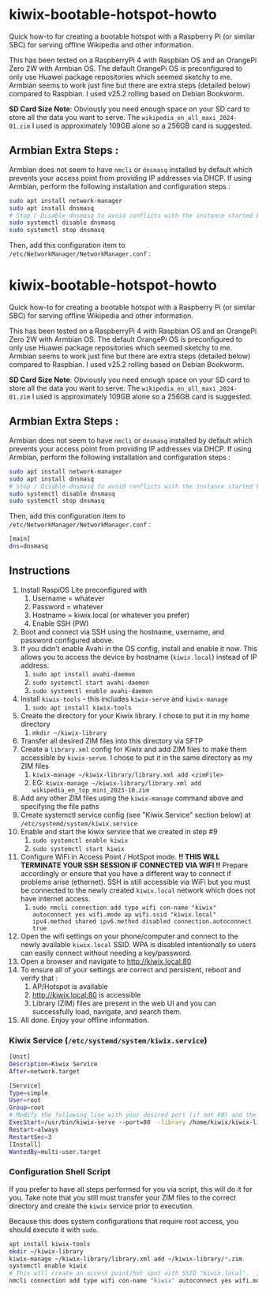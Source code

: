 # kiwix-bootable-hotspot-howto

Quick how-to for creating a bootable hotspot with a Raspberry Pi (or similar SBC) for serving offline Wikipedia and other information.

This has been tested on a RaspberryPi 4 with Raspbian OS and an OrangePi Zero 2W with Armbian OS.  The default OrangePi OS is preconfigured to only use Huawei package repositories which seemed sketchy to me.  Armbian seems to work just fine but there are extra steps (detailed below) compared to Raspbian.  I used v25.2 rolling based on Debian Bookworm.

**SD Card Size Note**:  Obviously you need enough space on your SD card to store all the data you want to serve.  The `wikipedia_en_all_maxi_2024-01.zim` I used is approximately 109GB alone so a 256GB card is suggested.

## Armbian Extra Steps : 

Armbian does not seem to have `nmcli` or `dnsmasq` installed by default which prevents your access point from providing IP addresses via DHCP.  If using Armbian, perform the following installation and configuration steps : 
```bash
sudo apt install network-manager
sudo apt install dnsmasq
# Stop / Disable dnsmasq to avoid conflicts with the instance started by Network Manager
sudo systemctl disable dnsmasq
sudo systemctl stop dnsmasq
```

Then, add this configuration item to `/etc/NetworkManager/NetworkManager.conf` :
# kiwix-bootable-hotspot-howto

Quick how-to for creating a bootable hotspot with a Raspberry Pi (or similar SBC) for serving offline Wikipedia and other information.

This has been tested on a RaspberryPi 4 with Raspbian OS and an OrangePi Zero 2W with Armbian OS.  The default OrangePi OS is preconfigured to only use Huawei package repositories which seemed sketchy to me.  Armbian seems to work just fine but there are extra steps (detailed below) compared to Raspbian.  I used v25.2 rolling based on Debian Bookworm.

**SD Card Size Note**:  Obviously you need enough space on your SD card to store all the data you want to serve.  The `wikipedia_en_all_maxi_2024-01.zim` I used is approximately 109GB alone so a 256GB card is suggested.

## Armbian Extra Steps : 

Armbian does not seem to have `nmcli` or `dnsmasq` installed by default which prevents your access point from providing IP addresses via DHCP.  If using Armbian, perform the following installation and configuration steps : 
```bash
sudo apt install network-manager
sudo apt install dnsmasq
# Stop / Disable dnsmasq to avoid conflicts with the instance started by Network Manager
sudo systemctl disable dnsmasq
sudo systemctl stop dnsmasq
```

Then, add this configuration item to `/etc/NetworkManager/NetworkManager.conf` :

```bash
[main]
dns=dnsmasq
```


## Instructions
1. Install RaspiOS Lite preconfigured with
   1. Username = whatever
   2. Password = whatever
   3. Hostname = kiwix.local (or whatever you prefer)
   4. Enable SSH (PW)
2. Boot and connect via SSH using the hostname, username, and password configured above.
3. If you didn't enable Avahi in the OS config, install and enable it now.  This allows you to access the device by hostname (`kiwix.local`) instead of IP address.
   1. `sudo apt install avahi-daemon`
   2. `sudo systemctl start avahi-daemon`
   3. `sudo systemctl enable avahi-daemon`
4. Install `kiwix-tools` - this includes `kiwix-serve` and `kiwix-manage`
   1. `sudo apt install kiwix-tools`
5. Create the directory for your Kiwix library.  I chose to put it in my home directory
   1. `mkdir ~/kiwix-library`
6. Transfer all desired ZIM files into this directory via SFTP
7. Create a `library.xml` config for Kiwix and add ZIM files to make them accessible by `kiwix-serve`.  I chose to put it in the same directory as my ZIM files
   1. `kiwix-manage ~/kiwix-library/library.xml add <zimFile>`
   2. EG: `kiwix-manage ~/kiwix-library/library.xml add wikipedia_en_top_mini_2023-10.zim`
8.   Add any other ZIM files using the `kiwix-manage` command above and specifying the file paths
9.   Create systemctl service config (see "Kiwix Service" section below) at `/etc/systemd/system/kiwix.service`
10.  Enable and start the kiwix service that we created in step #9
     1. `sudo systemctl enable kiwix`
     2. `sudo systemctl start kiwix`
11.  Configure WiFi in Access Point / HotSpot mode.  **!! THIS WILL TERMINATE YOUR SSH SESSION IF CONNECTED VIA WIFI !!**  Prepare accordingly or ensure that you have a different way to connect if problems arise (ethernet).  SSH is still accessible via WiFi but you must be connected to the newly created `kiwix.local` network which does not have internet access.
     1. `sudo nmcli connection add type wifi con-name "kiwix" autoconnect yes wifi.mode ap wifi.ssid "kiwix.local" ipv4.method shared ipv6.method disabled connection.autoconnect true`
12. Open the wifi settings on your phone/computer and connect to the newly available `kiwix.local` SSID.  WPA is disabled intentionally so users can easily connect without needing a key/password.
13. Open a browser and navigate to http://kiwix.local:80
14. To ensure all of your settings are correct and persistent, reboot and verify that :
    1.  AP/Hotspot is available
    2.  http://kiwix.local:80 is accessible
    3.  Library (ZIM) files are present in the web UI and you can successfully load, navigate, and search them.
15. All done.  Enjoy your offline information.



### Kiwix Service (`/etc/systemd/system/kiwix.service`)
```bash
[Unit]
Description=Kiwix Service
After=network.target

[Service]
Type=simple
User=root
Group=root
# Modify the following line with your desired port (if not 80) and the correct path to your library.xml.  The default will work if you used the same configurations/paths specified above.
ExecStart=/usr/bin/kiwix-serve --port=80 --library /home/kiwix/kiwix-library/library.xml
Restart=always
RestartSec=3
[Install]
WantedBy=multi-user.target
```

### Configuration Shell Script
If you prefer to have all steps performed for you via script, this will do it for you.  Take note that you still must transfer your ZIM files to the correct directory and create the `kiwix` service prior to execution.

Because this does system configurations that require root access, you should execute it with `sudo`.
```bash
apt install kiwix-tools
mkdir ~/kiwix-library
kiwix-manage ~/kiwix-library/library.xml add ~/kiwix-library/*.zim
systemctl enable kiwix
# This will create an access point/hot spot with SSID "kiwix.local".  I chose this so that the SSID is the same as the hostname so it's easier to understand and find the service on the network for users.
nmcli connection add type wifi con-name "kiwix" autoconnect yes wifi.mode ap wifi.ssid "kiwix.local" ipv4.method shared ipv6.method disabled connection.autoconnect true
```